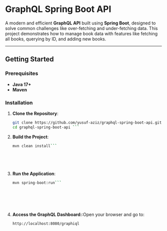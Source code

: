 # GraphQL Spring Boot API

A modern and efficient **GraphQL API** built using **Spring Boot**, designed to solve common challenges like over-fetching and under-fetching data. This project demonstrates how to manage book data with features like fetching all books, querying by ID, and adding new books.

---


## Getting Started

### Prerequisites
- **Java 17+**
- **Maven**

### Installation

1. **Clone the Repository**:
   ```bash
   git clone https://github.com/yusuf-aziz/graphql-spring-boot-api.git
   cd graphql-spring-boot-api ```
   
2. **Build the Project**:
   ```bash
   mvn clean install```
   
  
  
  
3. **Run the Application**:
   ```bash
   mvn spring-boot:run```
   
 
   
   
   
   
   
4. **Access the GraphQL Dashboard:**:Open your browser and go to:
   ```bash
   http://localhost:8080/graphiql
   
   
   
   
   
   

   
